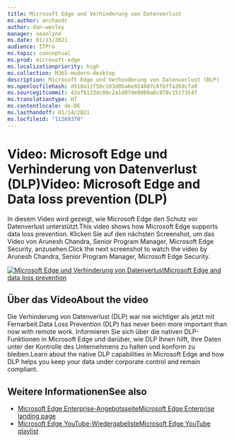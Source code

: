 ```yaml
---
title: Microsoft Edge und Verhinderung von Datenverlust
ms.author: archandr
author: dan-wesley
manager: seanlynd
ms.date: 01/13/2021
audience: ITPro
ms.topic: conceptual
ms.prod: microsoft-edge
ms.localizationpriority: high
ms.collection: M365-modern-desktop
description: Microsoft Edge und Verhinderung von Datenverlust (DLP)
ms.openlocfilehash: d910a11f50c103d8ba6e924807c6fbffa269cfa0
ms.sourcegitcommit: 42af8123dc86c2a1d07de0080a6c878c151f354f
ms.translationtype: HT
ms.contentlocale: de-DE
ms.lasthandoff: 01/14/2021
ms.locfileid: "11269370"
---
```

# <span data-ttu-id="74eb4-103">Video: Microsoft Edge und Verhinderung von Datenverlust (DLP)</span><span class="sxs-lookup"><span data-stu-id="74eb4-103">Video: Microsoft Edge and Data loss prevention (DLP)</span></span>

<span data-ttu-id="74eb4-104">In diesem Video wird gezeigt, wie Microsoft Edge den Schutz vor Datenverlust unterstützt.</span><span class="sxs-lookup"><span data-stu-id="74eb4-104">This video shows how Microsoft Edge supports data loss prevention.</span></span> <span data-ttu-id="74eb4-105">Klicken Sie auf den nächsten Screenshot, um das Video von Arunesh Chandra, Senior Program Manager, Microsoft Edge Security, anzusehen.</span><span class="sxs-lookup"><span data-stu-id="74eb4-105">Click the next screenshot to watch the video by Arunesh Chandra, Senior Program Manager, Microsoft Edge Security.</span></span>

[![ <span data-ttu-id="74eb4-106">Microsoft Edge und Verhinderung von Datenverlust</span><span class="sxs-lookup"><span data-stu-id="74eb4-106">Microsoft Edge and data loss prevention</span></span>](media/microsoft-edge-security-dlp/0.png)](http://www.youtube.com/watch?v=dLD04U9eTqg " Microsoft Edge and data loss prevention")

## <span data-ttu-id="74eb4-107">Über das Video</span><span class="sxs-lookup"><span data-stu-id="74eb4-107">About the video</span></span>

<span data-ttu-id="74eb4-108">Die Verhinderung von Datenverlust (DLP) war nie wichtiger als jetzt mit Fernarbeit.</span><span class="sxs-lookup"><span data-stu-id="74eb4-108">Data Loss Prevention (DLP) has never been more important than now with remote work.</span></span> <span data-ttu-id="74eb4-109">Informieren Sie sich über die nativen DLP-Funktionen in Microsoft Edge und darüber, wie DLP Ihnen hilft, Ihre Daten unter der Kontrolle des Unternehmens zu halten und konform zu bleiben.</span><span class="sxs-lookup"><span data-stu-id="74eb4-109">Learn about the native DLP capabilities in Microsoft Edge and how DLP helps you keep your data under corporate control and remain compliant.</span></span>

## <span data-ttu-id="74eb4-110">Weitere Informationen</span><span class="sxs-lookup"><span data-stu-id="74eb4-110">See also</span></span>

- [<span data-ttu-id="74eb4-111">Microsoft Edge Enterprise-Angebotsseite</span><span class="sxs-lookup"><span data-stu-id="74eb4-111">Microsoft Edge Enterprise landing page</span></span>](https://aka.ms/EdgeEnterprise)
- [<span data-ttu-id="74eb4-112">Microsoft Edge YouTube-Wiedergabeliste</span><span class="sxs-lookup"><span data-stu-id="74eb4-112">Microsoft Edge YouTube playlist</span></span>](https://www.youtube.com/playlist?list=PLXtHYVsvn_b-uXh1tMeYpT-0iD8tD3tFy)
